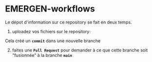# EMERGEN-workflows

Le dépot d'information sur ce repository se fait en deux temps.

1. uploadez vos fichiers sur le repository:

Cela créé un **`commit`** dans une nouvelle branche

2. faites une **`Pull Request`** pour demander à ce que cette branche soit "fusionnée" à la branche **`main`**

